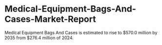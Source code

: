 # Medical-Equipment-Bags-And-Cases-Market-Report
Medical Equipment Bags And Cases is estimated to rise to $570.0 million by 2035 from $276.4 million of 2024.
